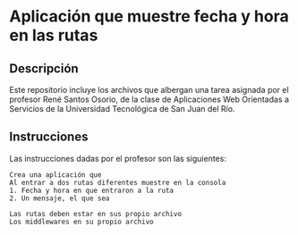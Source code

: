# Aplicación que muestre fecha y hora en las rutas

## Descripción

Este repositorio incluye los archivos que albergan una tarea asignada por
el profesor René Santos Osorio, de la clase de Aplicaciones Web Orientadas
a Servicios de la Universidad Tecnológica de San Juan del Río.

## Instrucciones

Las instrucciones dadas por el profesor son las siguientes:

```
Crea una aplicación que
Al entrar a dos rutas diferentes muestre en la consola
1. Fecha y hora en que entraron a la ruta
2. Un mensaje, el que sea

Las rutas deben estar en sus propio archivo
Los middlewares en su propio archivo
```
